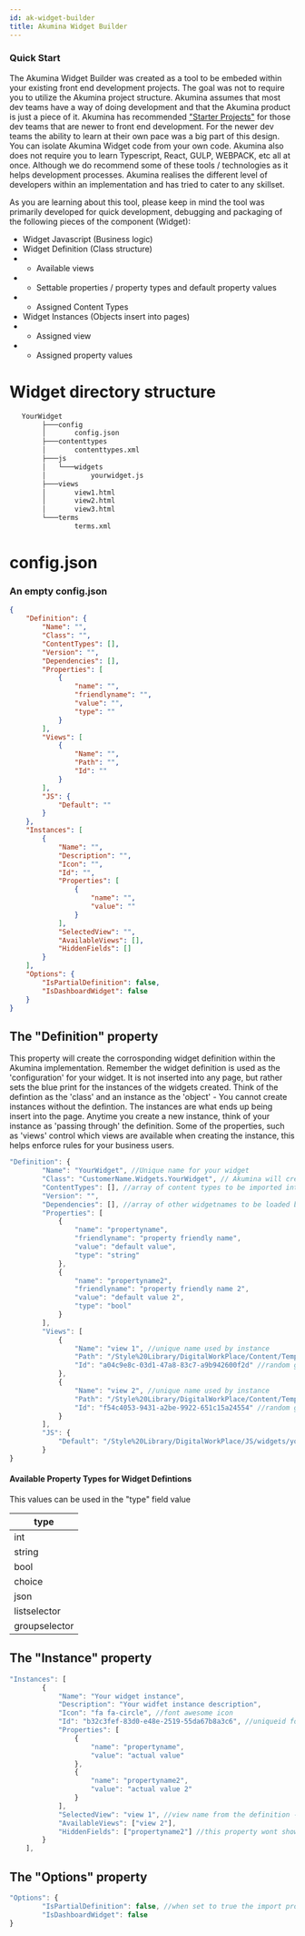```yaml
---
id: ak-widget-builder
title: Akumina Widget Builder
---
```


### Quick Start

The Akumina Widget Builder was created as a tool to be embeded within your existing front end development projects.  The goal was not to require you to utilize the Akumina project structure.  Akumina assumes that most dev teams have a way of doing development and that the Akumina product is just a piece of it.  Akumina has recommended ["Starter Projects"](https://github.com/akumina/AkuminaDev/tree/master/FrontEndSimple) for those dev teams that are newer to front end development.  For the newer dev teams the ability to learn at their own pace was a big part of this design.  You can isolate Akumina Widget code from your own code.  Akumina also does not require you to learn Typescript, React, GULP, WEBPACK, etc all at once. Although we do recommend some of these tools / technologies as it helps development processes.  Akumina realises the different level of developers within an implementation and has tried to cater to any skillset.

As you are learning about this tool, please keep in mind the tool was primarily developed for quick development, debugging and packaging of the following pieces of the component (Widget):

* Widget Javascript (Business logic)
* Widget Definition (Class structure)
* * Available views
* * Settable properties / property types and default property values
* * Assigned Content Types
* Widget Instances (Objects insert into pages)
* * Assigned view
* * Assigned property values

# Widget directory structure

```bash
   YourWidget
        ├───config
        │       config.json
        ├───contenttypes
        │       contenttypes.xml
        ├───js
        │   └───widgets
        │           yourwidget.js
        ├───views
        │       view1.html
        │       view2.html
        │       view3.html
        └───terms
                terms.xml
```



# config.json
### An empty config.json
```json
{
    "Definition": {
        "Name": "",
        "Class": "",
        "ContentTypes": [],
        "Version": "",
        "Dependencies": [],
        "Properties": [
            {
                "name": "",
                "friendlyname": "",
                "value": "",
                "type": ""
            }
        ],
        "Views": [
            {
                "Name": "",
                "Path": "",
                "Id": ""
            }
        ],
        "JS": {
            "Default": ""
        }
    },
    "Instances": [
        {
            "Name": "",
            "Description": "",
            "Icon": "",
            "Id": "",
            "Properties": [
                {
                    "name": "",
                    "value": ""
                }
            ],
            "SelectedView": "",
            "AvailableViews": [],
            "HiddenFields": []
        }
    ],
    "Options": {
        "IsPartialDefinition": false,
        "IsDashboardWidget": false
    }
}
```

## The "Definition" property
This property will create the corrosponding widget definition within the Akumina implementation. Remember the widget definition is used as the 'configuration' for your widget. It is not inserted into any page, but rather sets the blue print for the instances of the widgets created.  Think of the defintion as the 'class' and an instance as the 'object' - You cannot create instances without the defintion.  The instances are what ends up being insert into the page.  Anytime you create a new instance, think of your instance as 'passing through' the definition.  Some of the properties, such as 'views' control which views are available when creating the instance, this helps enforce rules for your business users.

```javascript
"Definition": {
        "Name": "YourWidget", //Unique name for your widget
        "Class": "CustomerName.Widgets.YourWidget", // Akumina will create a new instance of this class and call the Init() method
        "ContentTypes": [], //array of content types to be imported into sharepoint - found in /contenttypes directory
        "Version": "", 
        "Dependencies": [], //array of other widgetnames to be loaded by getwidgetjs bundle, this allows for other module code to be used - IE you want to use the GenericListWidget code - the only way to inject the JS code is to set this value.  The framework will handle getting this module code from the getwidgetjs bundle.
        "Properties": [
            {
                "name": "propertyname",
                "friendlyname": "property friendly name",
                "value": "default value",
                "type": "string"
            },
            {
                "name": "propertyname2",
                "friendlyname": "property friendly name 2",
                "value": "default value 2",
                "type": "bool"
            }
        ],
        "Views": [
            {
                "Name": "view 1", //unique name used by instance
                "Path": "/Style%20Library/DigitalWorkPlace/Content/Templates/YourWidget/view1.html",
                "Id": "a04c9e8c-03d1-47a8-83c7-a9b942600f2d" //random guid
            },
            {
                "Name": "view 2", //unique name used by instance
                "Path": "/Style%20Library/DigitalWorkPlace/Content/Templates/YourWidget/view2.html",
                "Id": "f54c4053-9431-a2be-9922-651c15a24554" //random guid
            }
        ],
        "JS": {
            "Default": "/Style%20Library/DigitalWorkPlace/JS/widgets/yourwidget.js" //location in style library where widget module js gets deployed - the getwidgetJS bundle will return this if widget is detected on page
        }
}
```

#### Available Property Types for Widget Defintions
This values can be used in the "type" field value  

| type |
| --- |
| int |
| string |
| bool |
| choice |
| json |
| listselector |
| groupselector |

## The "Instance" property
```javascript
"Instances": [
        {
            "Name": "Your widget instance",
            "Description": "Your widfet instance description",
            "Icon": "fa fa-circle", //font awesome icon
            "Id": "b32c3fef-83d0-e48e-2519-55da67b8a3c6", //uniqueid for your widget
            "Properties": [
                {
                    "name": "propertyname",
                    "value": "actual value"
                },
                {
                    "name": "propertyname2",
                    "value": "actual value 2"
                }
            ],
            "SelectedView": "view 1", //view name from the definition - this is so we dont define paths twice
            "AvailableViews": ["view 2"],
            "HiddenFields": ["propertyname2"] //this property wont show for the user on the front end when changing properties
        }
    ],
```

## The "Options" property
```javascript
"Options": {
        "IsPartialDefinition": false, //when set to true the import process will only import the instance, most commonly used in subsites or deploying instances of OOB Akumina widgets, IE you dont have the full definition, but you want to deploy an instance, think Generic List Control
        "IsDashboardWidget": false
}
```
